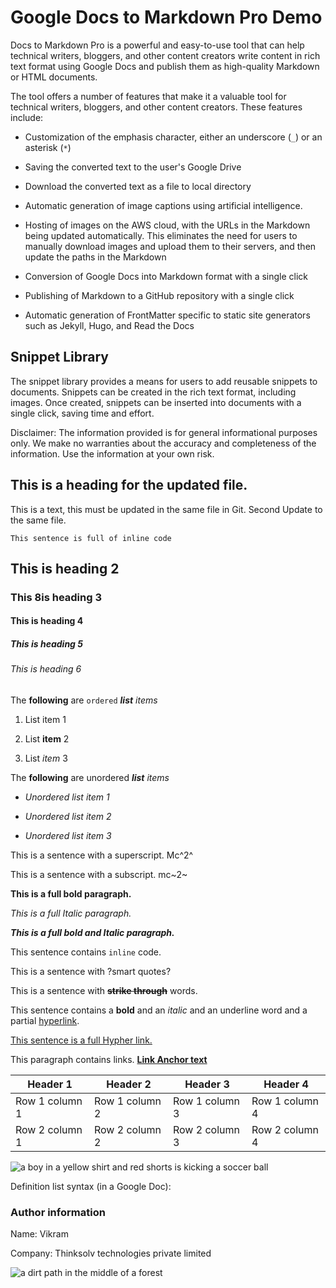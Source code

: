 # Google Docs to Markdown Pro Demo

Docs to Markdown Pro is a powerful and easy-to-use tool that can help technical writers, bloggers, and other content creators write content in rich text format using Google Docs and publish them as high-quality Markdown or HTML documents.

The tool offers a number of features that make it a valuable tool for technical writers, bloggers, and other content creators. These features include:

- Customization of the emphasis character, either an underscore (`_`) or an asterisk (`*`)

- Saving the converted text to the user's Google Drive

- Download the converted text as a file to local directory

- Automatic generation of image captions using artificial intelligence.

- Hosting of images on the AWS cloud, with the URLs in the Markdown being updated automatically. This eliminates the need for users to manually download images and upload them to their servers, and then update the paths in the Markdown

- Conversion of Google Docs into Markdown format with a single click

- Publishing of Markdown to a GitHub repository with a single click

- Automatic generation of FrontMatter specific to static site generators such as Jekyll, Hugo, and Read the Docs

## Snippet Library

The snippet library provides a means for users to add reusable snippets to documents. Snippets can be created in the rich text format, including images. Once created, snippets can be inserted into documents with a single click, saving time and effort.

Disclaimer: The information provided is for general informational purposes only. We make no warranties about the accuracy and completeness of the information. Use the information at your own risk.

## This is a heading for the updated file.

This is a text, this must be updated in the same file in Git. Second Update to the same file.

```
This sentence is full of inline code
```

## This is heading 2

### This 8is heading 3

#### This is heading 4

##### This is heading 5

<h6>This is heading 6</h6>

The **following** are `ordered` ***list*** *items*

1. List item 1

2. List **item** 2

3. List *item* 3

The **following** are unordered ***list*** *items*

- *Unordered list item 1*

- *Unordered list item 2*

- *Unordered list item 3*

This is a sentence with a superscript. Mc^2^

This is a sentence with a subscript. mc~2~

**This is a full bold paragraph.**

*This is a full Italic paragraph.*

***This is a full bold and Italic paragraph.***

This sentence contains `inline` code. 

This is a sentence with ?smart quotes?

This is a sentence with **~~strike through~~** words.

This sentence contains a **bold** and an *italic* and an <span style="text - decoration: underline;">underline</span> word and a partial [hyperlink](https://en.wikipedia.org/wiki/HTTP). 

[This sentence is a full Hypher link.](https://en.wikipedia.org/wiki/Hyperlink)

This paragraph contains links. **[Link Anchor text](https://www.gdocstomarkdown.com/)**

| Header 1 | Header 2 | Header 3 | Header 4 |
| --- |  --- |  --- |  --- | 
| Row 1 column 1 | Row 1 column 2 | Row 1 column 3 | Row 1 column 4 |
| Row 2 column 1 | Row 2 column 2 | Row 2 column 3 | Row 2 column 4 |

![a boy in a yellow shirt and red shorts is kicking a soccer ball](https://d3gf5wsgt7m4.cloudfront.net/FREE_LICENSE/6Yn-boy-yellow-shirt-red-shorts-kicking-soccer-ball.jpeg)

Definition list syntax (in a Google Doc):

### Author information

Name: Vikram

Company: Thinksolv technologies private limited

![a dirt path in the middle of a forest](https://d3gf5wsgt7m4.cloudfront.net/FREE_LICENSE/0uJ-dirt-path-middle-forest.jpeg)

